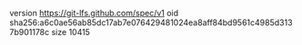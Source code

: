 version https://git-lfs.github.com/spec/v1
oid sha256:a6c0ae56ab85dc17ab7e076429481024ea8aff84bd9561c4985d3137b901178c
size 10415
